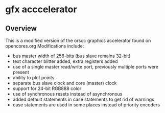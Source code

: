 # gfx acccelerator
## Overview
This is a modified version of the orsoc graphics accelerator found on opencores.org
Modifications include:
* bus master width of 256-bits (bus slave remains 32-bit)
* text character blitter added, extra registers added
* use of a single master read/write port, previously multiple ports were present
* ability to plot points
* separate bus slave clock and core (master) clock
* support for 24-bit RGB888 color
* use of synchronous resets instead of asynchronous
* added default statements in case statements to get rid of warnings
* case statements are used in some places instead of priority encoders
